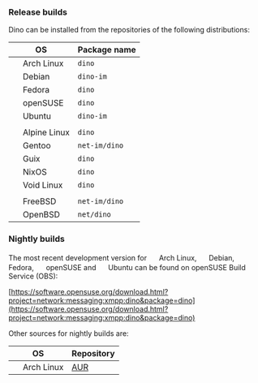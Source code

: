 ### Release builds

Dino can be installed from the repositories of the following distributions:

| OS               | Package name |
| ------------------- | ------ |
| <img src="https://upload.wikimedia.org/wikipedia/commons/a/a5/Archlinux-icon-crystal-64.svg" height="16"/> Arch Linux          | `dino`  |
| <img src="https://upload.wikimedia.org/wikipedia/commons/8/80/Ardebian_logo.svg" height="16"/> Debian | `dino-im` |
| <img src="https://upload.wikimedia.org/wikipedia/commons/3/3f/Fedora_logo.svg" height="16"/> Fedora | `dino` |
| <img src="https://en.opensuse.org/images/c/cd/Button-colour.png" height="16"/> openSUSE | `dino` |
| <img src="https://upload.wikimedia.org/wikipedia/commons/thumb/9/94/Ubuntu_logoib.svg/1200px-Ubuntu_logoib.svg.png" height="16"/> Ubuntu | `dino-im` |
| | |
| <img src="https://i.imgur.com/4VH9EgI.png" height="16"> Alpine Linux | `dino` |
| <img src="https://upload.wikimedia.org/wikipedia/commons/thumb/1/19/Gentoo_Logo_Vector.svg/986px-Gentoo_Logo_Vector.svg.png" height="16"/> Gentoo | `net-im/dino` |
| <img src="https://upload.wikimedia.org/wikipedia/commons/thumb/8/81/Guix_logo.svg/264px-Guix_logo.svg.png" height="16"/> Guix | `dino` |
| <img src="https://cdn.rawgit.com/NixOS/nixos-artwork/master/logo/nix-snowflake.svg" height="16"/> NixOS | `dino` |
| <img src="https://upload.wikimedia.org/wikipedia/commons/thumb/0/02/Void_Linux_logo.svg/200px-Void_Linux_logo.svg.png" height="16"/> Void Linux | `dino` |
| | |
| <img src="https://upload.wikimedia.org/wikipedia/commons/3/31/Farm-Fresh_freebsd.png" height="16"/> FreeBSD | `net-im/dino` |
| <img src="https://www.openbsd.org/art/puffy/puf100X86.gif" height="16"/> OpenBSD | `net/dino` |

### Nightly builds
The most recent development version for <img src="https://upload.wikimedia.org/wikipedia/commons/a/a5/Archlinux-icon-crystal-64.svg" height="16"/> Arch Linux, <img src="https://upload.wikimedia.org/wikipedia/commons/8/80/Ardebian_logo.svg" height="16"/> Debian, <img src="https://upload.wikimedia.org/wikipedia/commons/3/3f/Fedora_logo.svg" height="16"/> Fedora, <img src="https://upload.wikimedia.org/wikipedia/commons/thumb/d/d0/OpenSUSE_Logo.svg/800px-OpenSUSE_Logo.svg.png" height="16"/> openSUSE and <img src="https://upload.wikimedia.org/wikipedia/commons/thumb/9/94/Ubuntu_logoib.svg/1200px-Ubuntu_logoib.svg.png" height="16"/> Ubuntu can be found on openSUSE Build Service (OBS):

[https://software.opensuse.org/download.html?project=network:messaging:xmpp:dino&package=dino](https://software.opensuse.org/download.html?project=network:messaging:xmpp:dino&package=dino)

Other sources for nightly builds are:

| OS                  | Repository |
| ------------------- | ------ |
| <img src="https://upload.wikimedia.org/wikipedia/commons/a/a5/Archlinux-icon-crystal-64.svg" height="16"/> Arch Linux          | [AUR](https://aur.archlinux.org/packages/dino-git/)  |